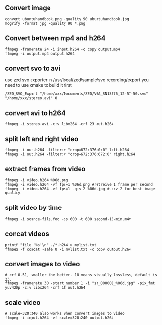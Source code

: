 
## Convert image

    convert ubuntuhandbook.png -quality 90 ubuntuhandbook.jpg
    mogrify -format jpg -quality 90 *.png

## Convert between mp4 and h264

    ffmpeg -framerate 24 -i input.h264 -c copy output.mp4
    ffmpeg -i output.mp4 output.h264

## convert svo to avi
use zed svo exporter in /usr/local/zed/sample/svo recording/export
you need to use cmake to build it first

    /ZED_SVO_Export "/home/xxx/Documents/ZED/VGA_SN13676_12-57-50.svo" "/home/xxx/stereo.avi" 0

## convert avi to h264
    ffmpeg -i stereo.avi -c:v libx264 -crf 23 out.h264

## split left and right video

    ffmpeg -i out.h264 -filter:v "crop=672:376:0:0" left.h264
    ffmpeg -i out.h264 -filter:v "crop=672:376:672:0" right.h264

## extract frames from video

    ffmpeg -i video.h264 %06d.png
    ffmpeg -i video.h264 -vf fps=1 %06d.png #retreive 1 frame per second
    ffmpeg -i video.h264 -vf fps=1 -q:v 2 %06d.jpg #-q:v 2 for best image quality
    
## split video by time

    ffmpeg -i source-file.foo -ss 600 -t 600 second-10-min.m4v

## concat videos

    printf "file '%s'\n" ./*.h264 > mylist.txt
    ffmpeg -f concat -safe 0 -i mylist.txt -c copy output.h264

## convert images to video

    # crf 0-51, smaller the better. 18 means visually lossless, default is 23.
    ffmpeg -framerate 30 -start_number 1 -i "sh_000001_%06d.jpg" -pix_fmt yuv420p -c:v libx264 -crf 18 out.h264
    
## scale video

    # scale=320:240 also works when convert images to video
    ffmpeg -i input.h264 -vf scale=320:240 output.h264
